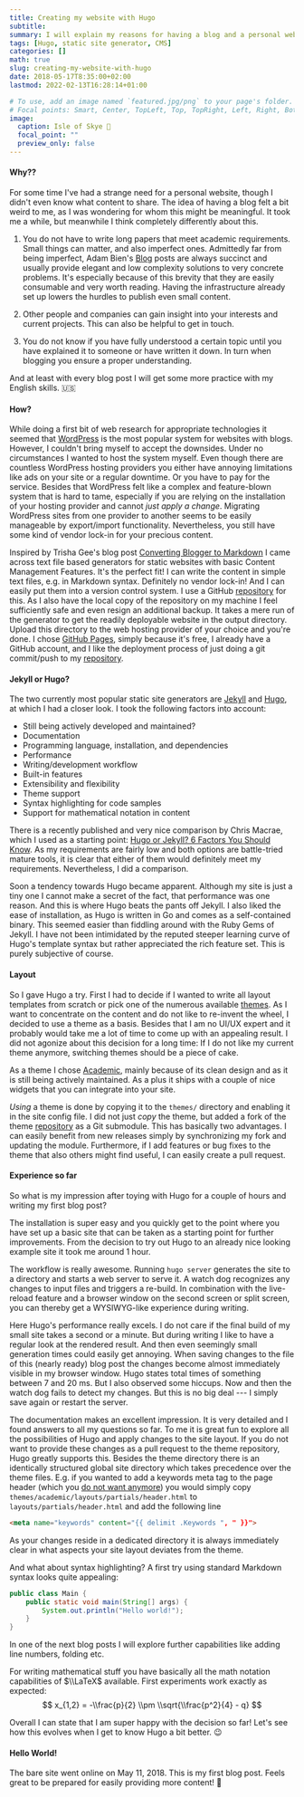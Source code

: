 ```yaml
---
title: Creating my website with Hugo
subtitle: 
summary: I will explain my reasons for having a blog and a personal website. I will illustrate the preceding decision process for choosing the appropriate technologies. I decided to go with the static site generator Hugo. It is a text file based Content Management System (CMS). I also compared Jekyll to Hugo. I will show some features of Hugo, like support for themes, syntax highlighting, and support for typesetting Math/Latex expressions in HTML sites. Finally, I will share my experiences so far with the technology.
tags: [Hugo, static site generator, CMS]
categories: []
math: true
slug: creating-my-website-with-hugo
date: 2018-05-17T8:35:00+02:00
lastmod: 2022-02-13T16:28:14+01:00

# To use, add an image named `featured.jpg/png` to your page's folder.
# Focal points: Smart, Center, TopLeft, Top, TopRight, Left, Right, BottomLeft, Bottom, BottomRight.
image:
  caption: Isle of Skye 🏴󠁧󠁢󠁳󠁣󠁴󠁿
  focal_point: ""
  preview_only: false
---
```



#### Why??

For some time I've had a strange need for a personal website, though I didn't even know what content to share. The idea of having a blog felt a bit weird
to me, as I was wondering for whom this might be meaningful. It took me a while, but meanwhile I think completely differently about this.

1. You do not have to write long papers that meet academic requirements. Small things can matter, and also imperfect ones. Admittedly far from being imperfect,
   Adam Bien's [Blog](http://adambien.blog/roller/abien/) posts are always succinct and usually provide elegant and low complexity solutions to very concrete
   problems. It's especially because of this brevity that they are easily consumable and very worth reading. Having the infrastructure already set up lowers the
   hurdles to publish even small content.

2. Other people and companies can gain insight into your interests and current projects. This can also be helpful to get in touch.

3. You do not know if you have fully understood a certain topic until you have explained it to someone or have written it down. In turn when blogging you
   ensure a proper understanding.

And at least with every blog post I will get some more practice with my English skills. :us:


#### How?

While doing a first bit of web research for appropriate technologies it seemed that [WordPress](https://wordpress.org/) is the most popular system for websites
with blogs. However, I couldn't bring myself to accept the downsides. Under no circumstances I wanted to host the system myself. Even though there are
countless WordPress hosting providers you either have annoying limitations like ads on your site or a regular downtime. Or you have to pay for the service.
Besides that WordPress felt like a complex and feature-blown system that is hard to tame, especially if you are relying on the installation of your hosting
provider and cannot _just apply a change_. Migrating WordPress sites from one provider to another seems to be easily manageable by export/import functionality.
Nevertheless, you still have some kind of vendor lock-in for your precious content.

Inspired by Trisha Gee's blog post [Converting Blogger to Markdown](https://trishagee.github.io/project/atom-to-hugo/) I came across text file based
generators for static websites with basic Content Management Features. It's the perfect fit! I can write the content in simple text files, e.g. in Markdown
syntax. Definitely no vendor lock-in! And I can easily put them into a version control system.
I use a GitHub [repository](https://github.com/stefanneuhaus/stefanneuhaus.org) for this. As I also have the local copy of the repository on my machine I
feel sufficiently safe and even resign an additional backup. It takes a mere run of the generator to get the readily deployable website in the output
directory. Upload this directory to the web hosting provider of your choice and you're done. I chose [GitHub Pages](https://pages.github.com/), simply
because it's free, I already have a GitHub account, and I like the deployment process of just doing a git commit/push to
my [repository](https://github.com/stefanneuhaus/stefanneuhaus.github.io).


#### Jekyll or Hugo?

The two currently most popular static site generators are [Jekyll](https://jekyllrb.com/) and [Hugo](https://gohugo.io/), at which I had a closer look. I took
the following factors into account:

* Still being actively developed and maintained?
* Documentation
* Programming language, installation, and dependencies
* Performance
* Writing/development workflow
* Built-in features
* Extensibility and flexibility
* Theme support
* Syntax highlighting for code samples
* Support for mathematical notation in content

There is a recently published and very nice comparison by Chris Macrae, which I used as a starting point:
[Hugo or Jekyll? 6 Factors You Should Know](https://forestry.io/blog/hugo-and-jekyll-compared/). As my requirements are fairly low and both options are
battle-tried mature tools, it is clear that either of them would definitely meet my requirements. Nevertheless, I did a comparison.

Soon a tendency towards Hugo became apparent. Although my site is just a tiny one I cannot make a secret of the fact, that performance was one reason. And
this is where Hugo beats the pants off Jekyll. I also liked the ease of installation, as Hugo is written in Go and comes as a self-contained binary. This
seemed easier than fiddling around with the Ruby Gems of Jekyll. I have not been intimidated by the reputed steeper learning curve of Hugo's template syntax
but rather appreciated the rich feature set. This is purely subjective of course.


#### Layout

So I gave Hugo a try. First I had to decide if I wanted to write all layout templates from scratch or pick one of the numerous available
[themes](https://themes.gohugo.io/). As I want to concentrate on the content and do not like to re-invent the wheel, I decided to use a theme as a basis.
Besides that I am no UI/UX expert and it probably would take me a lot of time to come up with an appealing result. I did not agonize about this decision for
a long time: If I do not like my current theme anymore, switching themes should be a piece of cake.

As a theme I chose [Academic](https://sourcethemes.com/academic/), mainly because of its clean design and as it is still being actively maintained. As a plus it
ships with a couple of nice widgets that you can integrate into your site.

_Using_ a theme is done by copying it to the `themes/` directory and enabling it in the site config file. I did not just _copy_ the theme, but added a fork of
the theme [repository](https://github.com/gcushen/hugo-academic) as a Git submodule. This has basically two advantages. I can easily benefit from new releases
simply by synchronizing my fork and updating the module. Furthermore, if I add features or bug fixes to the theme that also others might find useful, I can
easily create a pull request.


#### Experience so far

So what is my impression after toying with Hugo for a couple of hours and writing my first blog post?

The installation is super easy and you quickly get to the point where you have set up a basic site that can be taken as a starting point for further
improvements. From the decision to try out Hugo to an already nice looking example site it took me around 1 hour.

The workflow is really awesome. Running ```hugo server``` generates the site to a directory and starts a web server to serve it. A watch dog recognizes any
changes to input files and triggers a re-build. In combination with the live-reload feature and a browser window on the second screen or split screen, you
can thereby get a WYSIWYG-like experience during writing.

Here Hugo's performance really excels. I do not care if the final build of my small site takes a second or a minute. But during writing I like to have a
regular look at the rendered result. And then even seemingly small generation times could easily get annoying. When saving changes to the file of this
(nearly ready) blog post the changes become almost immediately visible in my browser window. Hugo states total times of something between 7 and 20 ms. But I
also observed some hiccups. Now and then the watch dog fails to detect my changes. But this is no big deal --- I simply save again or restart the server.

The documentation makes an excellent impression. It is very detailed and I found answers to all my questions so far. To me it is great fun to explore all the
possibilities of Hugo and apply changes to the site layout. If you do not want to provide these changes as a pull request to the theme repository, Hugo
greatly supports this. Besides the theme directory there is an identically structured global site directory which takes precedence over the theme files.
E.g. if you wanted to add a keywords meta tag to the page header (which you [do not want anymore](https://yoast.com/meta-keywords/)) you would simply copy
`themes/academic/layouts/partials/header.html` to `layouts/partials/header.html` and add the following line
```html
<meta name="keywords" content="{{ delimit .Keywords ", " }}">
```
As your changes reside in a dedicated directory it is always immediately clear in what aspects your site layout deviates from the theme.

And what about syntax highlighting? A first try using standard Markdown syntax looks quite appealing:
```java
public class Main {
    public static void main(String[] args) {
        System.out.println("Hello world!");
    }
}
```
In one of the next blog posts I will explore further capabilities like adding line numbers, folding etc.


For writing mathematical stuff you have basically all the math notation capabilities of $\\LaTeX$ available. First experiments work exactly as expected:
$$ x_{1,2} = -\\frac{p}{2} \\pm \\sqrt{\\frac{p^2}{4} - q} $$

Overall I can state that I am super happy with the decision so far! Let's see how this evolves when I get to know Hugo a bit better. :wink:


#### Hello World!

The bare site went online on May 11, 2018. This is my first blog post. Feels great to be prepared for easily providing more content! :rocket:
